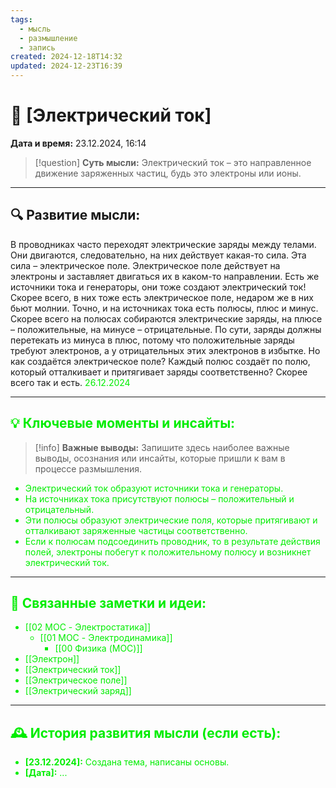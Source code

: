 ```yaml
---
tags:
  - мысль
  - размышление
  - запись
created: 2024-12-18T14:32
updated: 2024-12-23T16:39
---
```


# 💭  [Электрический ток]

**Дата и время:** 23.12.2024, 16:14

> [!question] **Суть мысли:**
> Электрический ток – это направленное движение заряженных частиц, будь это электроны или ионы.

---

## 🔍 Развитие мысли:

 В проводниках часто переходят электрические заряды между телами. 
Они двигаются, следовательно, на них действует какая-то сила.
Эта сила – электрическое поле.
Электрическое поле действует на электроны и заставляет двигаться их в каком-то направлении.
Есть же источники тока и генераторы, они тоже создают электрический ток!
Скорее всего, в них тоже есть электрическое поле, недаром же в них бьют молнии.
Точно, и на источниках тока есть полюсы, плюс и минус.
Скорее всего на полюсах собираются электрические заряды, на плюсе – положительные, на минусе – отрицательные.
По сути, заряды должны перетекать из минуса в плюс, потому что положительные заряды требуют электронов, а у отрицательных этих электронов в избытке.
Но как создаётся электрическое поле? Каждый полюс создаёт по полю, который отталкивает и притягивает заряды соответственно?
Скорее всего так и есть.
<font color=”red> 26.12.2024 </span>

---

## 💡 Ключевые моменты и инсайты:

> [!info] **Важные выводы:**
> Запишите здесь наиболее важные выводы, осознания или инсайты, которые пришли к вам в процессе размышления.

- Электрический ток образуют источники тока и генераторы.
- На источниках тока присутствуют полюсы – положительный и отрицательный.
- Эти полюсы образуют электрические поля, которые притягивают и отталкивают заряженные частицы соответственно.
- Если к полюсам подсоединить проводник, то в результате действия полей, электроны побегут к положительному полюсу и возникнет электрический ток.

---
## 🔄 Связанные заметки и идеи:

- [[02 MOC - Электростатика]]
	- [[01 MOC - Электродинамика]]
		- [[00 Физика (MOC)]]
- [[Электрон]]
- [[Электрический ток]]
- [[Электрическое поле]]
- [[Электрический заряд]]

---

## 🕰️ История развития мысли (если есть):

* **[23.12.2024]:**  Создана тема, написаны основы.
* **[Дата]:**  ...